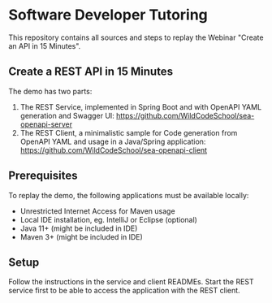 # Software Developer Tutoring

This repository contains all sources and steps to replay the Webinar "Create an API in 15 Minutes".

## Create a REST API in 15 Minutes

The demo has two parts:

1. The REST Service, implemented in Spring Boot and with OpenAPI YAML generation and Swagger UI: https://github.com/WildCodeSchool/sea-openapi-server
2. The REST Client, a minimalistic sample for Code generation from OpenAPI YAML and usage in a Java/Spring application: https://github.com/WildCodeSchool/sea-openapi-client

## Prerequisites

To replay the demo, the following applications must be available locally:

* Unrestricted Internet Access for Maven usage
* Local IDE installation, eg. IntelliJ or Eclipse (optional)
* Java 11+ (might be included in IDE)
* Maven 3+ (might be included in IDE)

## Setup

Follow the instructions in the service and client READMEs. Start the REST service first to be able to access the application with the REST client.
